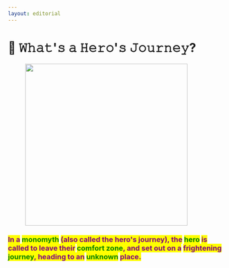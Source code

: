 ```yaml
---
layout: editorial
---
```


# 🦹 𝚆𝚑𝚊𝚝'𝚜 𝚊 𝙷𝚎𝚛𝚘'𝚜 𝙹𝚘𝚞𝚛𝚗𝚎𝚢?

<figure><img src="../../../../../.gitbook/assets/pexels-btgl-♡-3689634.jpg" alt="" width="375"><figcaption></figcaption></figure>

### <mark style="color:purple;">**In a**</mark>**&#x20;**<mark style="color:green;">**monomyth**</mark>**&#x20;**<mark style="color:purple;">**(also called the hero's journey), the**</mark>**&#x20;**<mark style="color:green;">**hero**</mark>**&#x20;**<mark style="color:purple;">**is called to leave their**</mark>**&#x20;**<mark style="color:green;">**comfort zone**</mark><mark style="color:purple;">**, and set out on a**</mark> <mark style="color:purple;"></mark><mark style="color:purple;">frightening</mark> <mark style="color:green;">**journey**</mark><mark style="color:purple;">**, heading to an**</mark>**&#x20;**<mark style="color:green;">**unknown**</mark>**&#x20;**<mark style="color:purple;">**place.**</mark>

